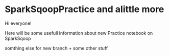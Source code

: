 # SparkSqoopPractice and alittle more

Hi everyone!

Here will be some usefull information about
new Practice notebook on SparkSqoop

somthing else for new branch + some other stuff

